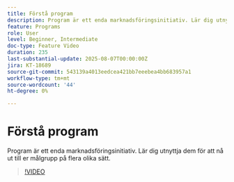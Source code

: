 ```yaml
---
title: Förstå program
description: Program är ett enda marknadsföringsinitiativ. Lär dig utnyttja dem för att nå ut till er målgrupp på flera olika sätt.
feature: Programs
role: User
level: Beginner, Intermediate
doc-type: Feature Video
duration: 235
last-substantial-update: 2025-08-07T00:00:00Z
jira: KT-18689
source-git-commit: 543139a4013eedcea421bb7eeebea4bb683957a1
workflow-type: tm+mt
source-wordcount: '44'
ht-degree: 0%

---
```



# Förstå program

Program är ett enda marknadsföringsinitiativ. Lär dig utnyttja dem för att nå ut till er målgrupp på flera olika sätt.

>[!VIDEO](https://video.tv.adobe.com/v/3470491/?learn=on&enablevpops&captions=swe)
